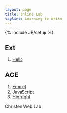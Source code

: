 ```yaml
---
layout: page
title: Online Lab
tagline: Learning to Write
---
```

{% include JB/setup %}

## Ext

1. [Hello](ext/hello.html)

## ACE

1. [Emmet](ace/index.html)
1. [JavaScript](ace/js.html)
1. [Highlight](ace/highlighter.html)

Christen Web Lab